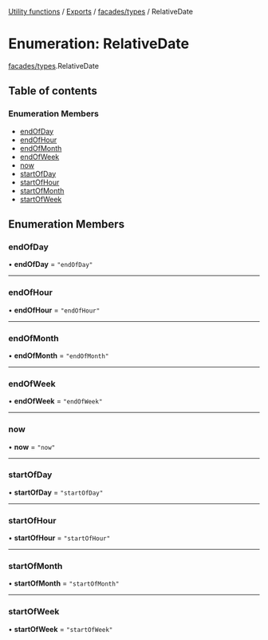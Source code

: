 [Utility functions](../index.md) / [Exports](../modules.md) / [facades/types](../modules/facades_types.md) / RelativeDate

# Enumeration: RelativeDate

[facades/types](../modules/facades_types.md).RelativeDate

## Table of contents

### Enumeration Members

- [endOfDay](facades_types.RelativeDate.md#endofday)
- [endOfHour](facades_types.RelativeDate.md#endofhour)
- [endOfMonth](facades_types.RelativeDate.md#endofmonth)
- [endOfWeek](facades_types.RelativeDate.md#endofweek)
- [now](facades_types.RelativeDate.md#now)
- [startOfDay](facades_types.RelativeDate.md#startofday)
- [startOfHour](facades_types.RelativeDate.md#startofhour)
- [startOfMonth](facades_types.RelativeDate.md#startofmonth)
- [startOfWeek](facades_types.RelativeDate.md#startofweek)

## Enumeration Members

### endOfDay

• **endOfDay** = ``"endOfDay"``

___

### endOfHour

• **endOfHour** = ``"endOfHour"``

___

### endOfMonth

• **endOfMonth** = ``"endOfMonth"``

___

### endOfWeek

• **endOfWeek** = ``"endOfWeek"``

___

### now

• **now** = ``"now"``

___

### startOfDay

• **startOfDay** = ``"startOfDay"``

___

### startOfHour

• **startOfHour** = ``"startOfHour"``

___

### startOfMonth

• **startOfMonth** = ``"startOfMonth"``

___

### startOfWeek

• **startOfWeek** = ``"startOfWeek"``
